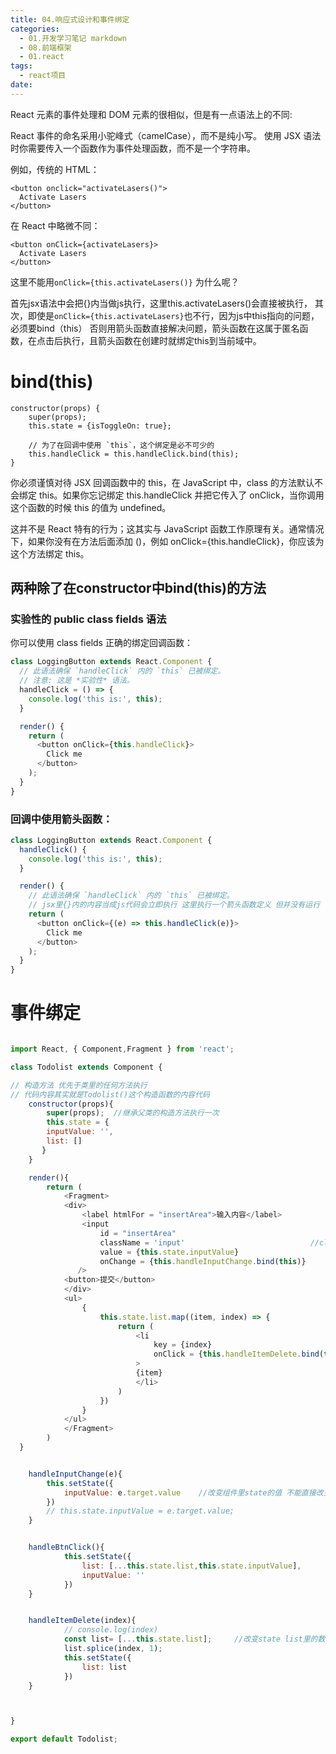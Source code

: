 ```yaml
---
title: 04.响应式设计和事件绑定
categories:
  - 01.开发学习笔记 markdown
  - 08.前端框架
  - 01.react
tags:
  - react项目
date:
---
```


React 元素的事件处理和 DOM 元素的很相似，但是有一点语法上的不同:

React 事件的命名采用小驼峰式（camelCase），而不是纯小写。
使用 JSX 语法时你需要传入一个函数作为事件处理函数，而不是一个字符串。

例如，传统的 HTML：
```
<button onclick="activateLasers()">
  Activate Lasers
</button>
```
在 React 中略微不同：
```
<button onClick={activateLasers}>
  Activate Lasers
</button>
```

这里不能用`onClick={this.activateLasers()}` 为什么呢？

首先jsx语法中会把{}内当做js执行，这里this.activateLasers()会直接被执行，
其次，即使是`onClick={this.activateLasers}`也不行，因为js中this指向的问题，必须要bind（this）
否则用箭头函数直接解决问题，箭头函数在这属于匿名函数，在点击后执行，且箭头函数在创建时就绑定this到当前域中。

# bind(this)
```
constructor(props) {
    super(props);
    this.state = {isToggleOn: true};

    // 为了在回调中使用 `this`，这个绑定是必不可少的
    this.handleClick = this.handleClick.bind(this);
}
```
你必须谨慎对待 JSX 回调函数中的 this，在 JavaScript 中，class 的方法默认不会绑定 this。如果你忘记绑定 this.handleClick 并把它传入了 onClick，当你调用这个函数的时候 this 的值为 undefined。

这并不是 React 特有的行为；这其实与 JavaScript 函数工作原理有关。通常情况下，如果你没有在方法后面添加 ()，例如 onClick={this.handleClick}，你应该为这个方法绑定 this。

## 两种除了在constructor中bind(this)的方法

### 实验性的 public class fields 语法
你可以使用 class fields 正确的绑定回调函数：
```js
class LoggingButton extends React.Component {
  // 此语法确保 `handleClick` 内的 `this` 已被绑定。
  // 注意: 这是 *实验性* 语法。
  handleClick = () => {
    console.log('this is:', this);
  }

  render() {
    return (
      <button onClick={this.handleClick}>
        Click me
      </button>
    );
  }
}
```

### 回调中使用箭头函数：
```js
class LoggingButton extends React.Component {
  handleClick() {
    console.log('this is:', this);
  }

  render() {
    // 此语法确保 `handleClick` 内的 `this` 已被绑定。
    // jsx里{}内的内容当成js代码会立即执行 这里执行一个箭头函数定义 但并没有运行
    return (
      <button onClick={(e) => this.handleClick(e)}>
        Click me
      </button>
    );
  }
}
```

# 事件绑定

``` JavaScript

import React, { Component,Fragment } from 'react';

class Todolist extends Component {

// 构造方法 优先于类里的任何方法执行 
// 代码内容其实就是Todolist()这个构造函数的内容代码
	constructor(props){
		super(props);  //继承父类的构造方法执行一次
    	this.state = {
  		inputValue: '',
  		list: []
  	   }
	}

	render(){
		return (
			<Fragment>
			<div>
				<label htmlFor = "insertArea">输入内容</label>            //label  作用是扩大点击范围 点击它聚焦到input标签   for换成htmlFor
				<input
					id = "insertArea"
					className = 'input'                            //class 换成className 与‘类’冲突
					value = {this.state.inputValue}                    //数据绑定
					onChange = {this.handleInputChange.bind(this)}         //事件监听 通过bind(this)改变handle函数的this作用指向
			   />
			<button>提交</button>
			</div>
			<ul>
				{
					this.state.list.map((item, index) => {
						return (
							<li
								key = {index}
								onClick = {this.handleItemDelete.bind(this, index)}
							>
							{item}
							</li>
						)
					})
				}
			</ul>
			</Fragment>
		)
  }


	handleInputChange(e){
		this.setState({
			inputValue: e.target.value    //改变组件里state的值 不能直接改变 要用setState
		})
		// this.state.inputValue = e.target.value;
	}


	handleBtnClick(){
			this.setState({
				list: [...this.state.list,this.state.inputValue],
				inputValue: ''
			})
	}


	handleItemDelete(index){
			// console.log(index)
			const list= [...this.state.list];     //改变state list里的数据 先拷贝一个副本 作修改 再用setState修改原state里的数据
			list.splice(index, 1);
			this.setState({
				list: list
			})
	}



}

export default Todolist;


```


